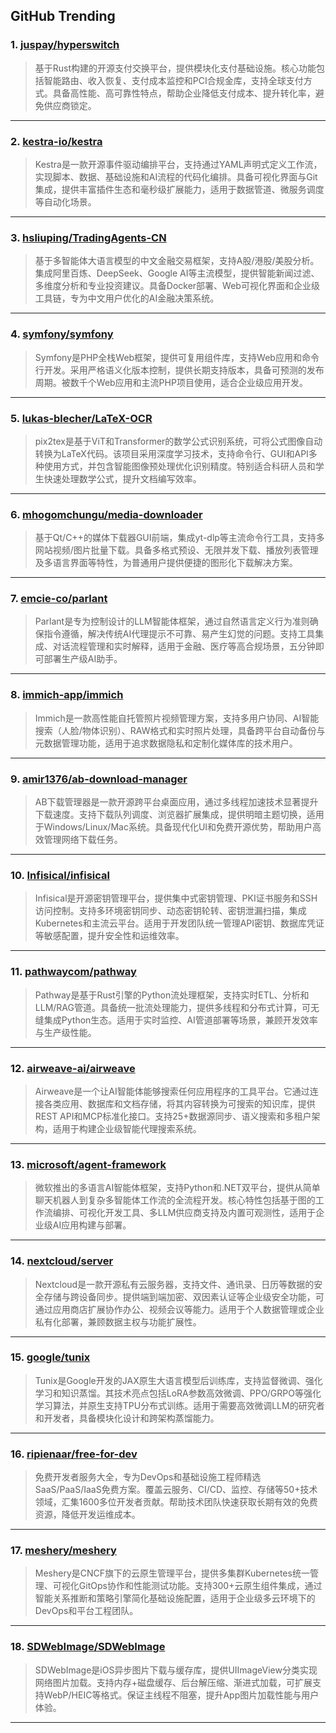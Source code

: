 ## GitHub Trending


### 1. [juspay/hyperswitch](https://github.com/juspay/hyperswitch)
> 基于Rust构建的开源支付交换平台，提供模块化支付基础设施。核心功能包括智能路由、收入恢复、支付成本监控和PCI合规金库，支持全球支付方式。具备高性能、高可靠性特点，帮助企业降低支付成本、提升转化率，避免供应商锁定。
---

### 2. [kestra-io/kestra](https://github.com/kestra-io/kestra)
> Kestra是一款开源事件驱动编排平台，支持通过YAML声明式定义工作流，实现脚本、数据、基础设施和AI流程的代码化编排。具备可视化界面与Git集成，提供丰富插件生态和毫秒级扩展能力，适用于数据管道、微服务调度等自动化场景。
---

### 3. [hsliuping/TradingAgents-CN](https://github.com/hsliuping/TradingAgents-CN)
> 基于多智能体大语言模型的中文金融交易框架，支持A股/港股/美股分析。集成阿里百炼、DeepSeek、Google AI等主流模型，提供智能新闻过滤、多维度分析和专业投资建议。具备Docker部署、Web可视化界面和企业级工具链，专为中文用户优化的AI金融决策系统。
---

### 4. [symfony/symfony](https://github.com/symfony/symfony)
> Symfony是PHP全栈Web框架，提供可复用组件库，支持Web应用和命令行开发。采用严格语义化版本控制，提供长期支持版本，具备可预测的发布周期。被数千个Web应用和主流PHP项目使用，适合企业级应用开发。
---

### 5. [lukas-blecher/LaTeX-OCR](https://github.com/lukas-blecher/LaTeX-OCR)
> pix2tex是基于ViT和Transformer的数学公式识别系统，可将公式图像自动转换为LaTeX代码。该项目采用深度学习技术，支持命令行、GUI和API多种使用方式，并包含智能图像预处理优化识别精度。特别适合科研人员和学生快速处理数学公式，提升文档编写效率。
---

### 6. [mhogomchungu/media-downloader](https://github.com/mhogomchungu/media-downloader)
> 基于Qt/C++的媒体下载器GUI前端，集成yt-dlp等主流命令行工具，支持多网站视频/图片批量下载。具备多格式预设、无限并发下载、播放列表管理及多语言界面等特性，为普通用户提供便捷的图形化下载解决方案。
---

### 7. [emcie-co/parlant](https://github.com/emcie-co/parlant)
> Parlant是专为控制设计的LLM智能体框架，通过自然语言定义行为准则确保指令遵循，解决传统AI代理提示不可靠、易产生幻觉的问题。支持工具集成、对话流程管理和实时解释，适用于金融、医疗等高合规场景，五分钟即可部署生产级AI助手。
---

### 8. [immich-app/immich](https://github.com/immich-app/immich)
> Immich是一款高性能自托管照片视频管理方案，支持多用户协同、AI智能搜索（人脸/物体识别）、RAW格式和实时照片处理，具备跨平台自动备份与元数据管理功能，适用于追求数据隐私和定制化媒体库的技术用户。
---

### 9. [amir1376/ab-download-manager](https://github.com/amir1376/ab-download-manager)
> AB下载管理器是一款开源跨平台桌面应用，通过多线程加速技术显著提升下载速度。支持下载队列调度、浏览器扩展集成，提供明暗主题切换，适用于Windows/Linux/Mac系统。具备现代化UI和免费开源优势，帮助用户高效管理网络下载任务。
---

### 10. [Infisical/infisical](https://github.com/Infisical/infisical)
> Infisical是开源密钥管理平台，提供集中式密钥管理、PKI证书服务和SSH访问控制。支持多环境密钥同步、动态密钥轮转、密钥泄漏扫描，集成Kubernetes和主流云平台。适用于开发团队统一管理API密钥、数据库凭证等敏感配置，提升安全性和运维效率。
---

### 11. [pathwaycom/pathway](https://github.com/pathwaycom/pathway)
> Pathway是基于Rust引擎的Python流处理框架，支持实时ETL、分析和LLM/RAG管道。具备统一批流处理能力，提供多线程和分布式计算，可无缝集成Python生态。适用于实时监控、AI管道部署等场景，兼顾开发效率与生产级性能。
---

### 12. [airweave-ai/airweave](https://github.com/airweave-ai/airweave)
> Airweave是一个让AI智能体能够搜索任何应用程序的工具平台。它通过连接各类应用、数据库和文档存储，将其内容转换为可搜索的知识库，提供REST API和MCP标准化接口。支持25+数据源同步、语义搜索和多租户架构，适用于构建企业级智能代理搜索系统。
---

### 13. [microsoft/agent-framework](https://github.com/microsoft/agent-framework)
> 微软推出的多语言AI智能体框架，支持Python和.NET双平台，提供从简单聊天机器人到复杂多智能体工作流的全流程开发。核心特性包括基于图的工作流编排、可视化开发工具、多LLM供应商支持及内置可观测性，适用于企业级AI应用构建与部署。
---

### 14. [nextcloud/server](https://github.com/nextcloud/server)
> Nextcloud是一款开源私有云服务器，支持文件、通讯录、日历等数据的安全存储与跨设备同步。提供端到端加密、双因素认证等企业级安全功能，可通过应用商店扩展协作办公、视频会议等能力。适用于个人数据管理或企业私有化部署，兼顾数据主权与功能扩展性。
---

### 15. [google/tunix](https://github.com/google/tunix)
> Tunix是Google开发的JAX原生大语言模型后训练库，支持监督微调、强化学习和知识蒸馏。其技术亮点包括LoRA参数高效微调、PPO/GRPO等强化学习算法，并原生支持TPU分布式训练。适用于需要高效微调LLM的研究者和开发者，具备模块化设计和跨架构蒸馏能力。
---

### 16. [ripienaar/free-for-dev](https://github.com/ripienaar/free-for-dev)
> 免费开发者服务大全，专为DevOps和基础设施工程师精选SaaS/PaaS/IaaS免费方案。覆盖云服务、CI/CD、监控、存储等50+技术领域，汇集1600多位开发者贡献。帮助技术团队快速获取长期有效的免费资源，降低开发运维成本。
---

### 17. [meshery/meshery](https://github.com/meshery/meshery)
> Meshery是CNCF旗下的云原生管理平台，提供多集群Kubernetes统一管理、可视化GitOps协作和性能测试功能。支持300+云原生组件集成，通过智能关系推断和策略引擎简化基础设施配置，适用于企业级多云环境下的DevOps和平台工程团队。
---

### 18. [SDWebImage/SDWebImage](https://github.com/SDWebImage/SDWebImage)
> SDWebImage是iOS异步图片下载与缓存库，提供UIImageView分类实现网络图片加载。支持内存+磁盘缓存、后台解压缩、渐进式加载，可扩展支持WebP/HEIC等格式。保证主线程不阻塞，提升App图片加载性能与用户体验。
---
